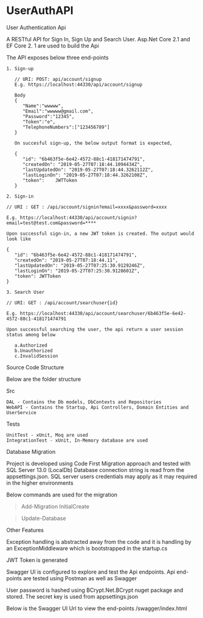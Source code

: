 # UserAuthAPI
User Authentication Api

  A RESTful API for Sign In, Sign Up and Search User. Asp.Net Core 2.1 and EF Core 2. 1 are used to build the Api 

The API exposes below three end-points 

    1. Sign-up
       
       // URI: POST: api/account/signup
       E.g. https://localhost:44330/api/account/signup

       Body       
       {
          "Name":"wwwww",
          "Email":"wwwww@gmail.com",
          "Password":"12345",
          "Token":"e",
          "TelephoneNumbers":["123456789"]
       }
       
       On succesful sign-up, the below output format is expected,
       
       {
          "id": "6b463f5e-6e42-4572-88c1-418171474791",
          "createdOn": "2019-05-27T07:18:44.1094434Z",
          "lastUpdatedOn": "2019-05-27T07:18:44.3262112Z",
          "lastLoginOn": "2019-05-27T07:18:44.3262108Z",
          "token":    JWTToken
       }
   
    2. Sign-in 

	// URI : GET : /api/account/signin?email=xxxx&password=xxxx

	E.g. https://localhost:44330/api/account/signin?email=test@test.com&password=****
      
	Upon successful sign-in, a new JWT token is created. The output would look like
      
	{
	   "id": "6b463f5e-6e42-4572-88c1-418171474791",
	   "createdOn": "2019-05-27T07:18:44.11",
	   "lastUpdatedOn": "2019-05-27T07:25:30.9129246Z",
	   "lastLoginOn": "2019-05-27T07:25:30.9128601Z",
	   "token": JWTToken
	}

    3. Search User

	// URI: GET : /api/account/searchuser{id}
    
	E.g. https://localhost:44330/api/account/searchuser/6b463f5e-6e42-4572-88c1-418171474791
    
	Upon successful searching the user, the api return a user session status among below
		
	   a.Authorized
	   b.Unauthorized
	   c.InvalidSession

Source Code Structure

  Below are the folder structure

  Src

	DAL - Contains the Db models, DbContexts and Repositories
	WebAPI - Contains the Startup, Api Controllers, Domain Entities and UserService

  Tests

    UnitTest - xUnit, Moq are used
	IntegrationTest - xUnit, In-Memory database are used


Database Migration

  Project is developed using Code First Migration approach and tested with SQL Server 13.0 (LocalDb)
  Database connection string is read from the appsettings.json. SQL server users credentials may apply as it may required in the higher environments

 Below commands are used for the migration

   > Add-Migration InitialCreate
  
   > Update-Database

Other Features

Exception handling is abstracted away from the code and it is handling by an ExceptionMiddleware which is bootstrapped in the startup.cs

JWT Token is generated

Swagger UI is configured to explore and test the Api endpoints. Api end-points are tested using Postman as well as Swagger

User password is hashed using BCrypt.Net.BCrypt nuget package and stored. The secret key is used from appsettings.json

Below is the Swagger UI Url to view the end-points
  /swagger/index.html
